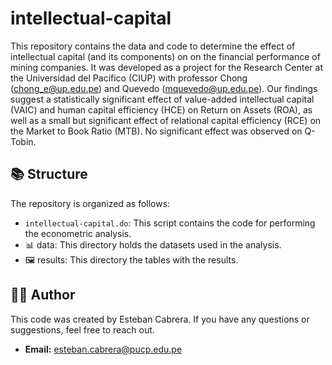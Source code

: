 # intellectual-capital
This repository contains the data and code to determine the effect of intellectual capital (and its components) on  on the financial performance of mining companies. It was developed as a project for the Research Center at the Universidad del Pacífico (CIUP) with professor Chong (chong_e@up.edu.pe) and Quevedo (mquevedo@up.edu.pe). Our findings suggest a statistically significant effect of value-added intellectual capital (VAIC) and human capital efficiency (HCE) on Return on Assets (ROA), as well as a small but significant effect of relational capital efficiency (RCE) on the Market to Book Ratio (MTB). No significant effect was observed on Q-Tobin.

## 📚 Structure
The repository is organized as follows:
- `intellectual-capital.do`: This script contains the code for performing the econometric analysis.
- 📊 data: This directory holds the datasets used in the analysis.
- 🖼️ results: This directory the tables with the results.

## 👨‍🏫 Author

This code was created by Esteban Cabrera. If you have any questions or suggestions, feel free to reach out.
- **Email:** [esteban.cabrera@pucp.edu.pe](mailto:esteban.cabrera@pucp.edu.pe)
